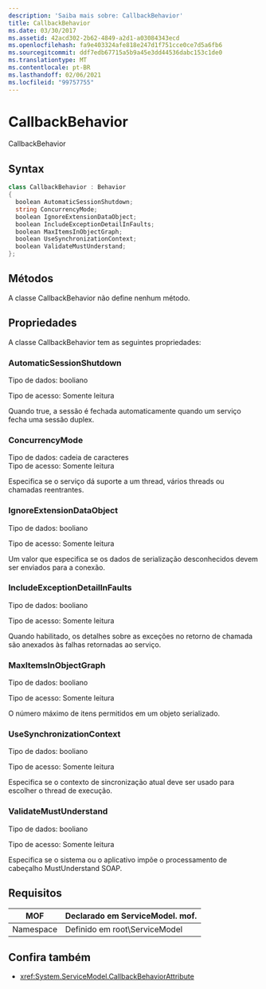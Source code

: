 ```yaml
---
description: 'Saiba mais sobre: CallbackBehavior'
title: CallbackBehavior
ms.date: 03/30/2017
ms.assetid: 42acd302-2b62-4849-a2d1-a03084343ecd
ms.openlocfilehash: fa9e403324afe818e247d1f751cce0ce7d5a6fb6
ms.sourcegitcommit: ddf7edb67715a5b9a45e3dd44536dabc153c1de0
ms.translationtype: MT
ms.contentlocale: pt-BR
ms.lasthandoff: 02/06/2021
ms.locfileid: "99757755"
---
```

# <a name="callbackbehavior"></a>CallbackBehavior

CallbackBehavior  
  
## <a name="syntax"></a>Syntax  
  
```csharp
class CallbackBehavior : Behavior  
{  
  boolean AutomaticSessionShutdown;  
  string ConcurrencyMode;  
  boolean IgnoreExtensionDataObject;  
  boolean IncludeExceptionDetailInFaults;  
  boolean MaxItemsInObjectGraph;  
  boolean UseSynchronizationContext;  
  boolean ValidateMustUnderstand;  
};  
```  
  
## <a name="methods"></a>Métodos  

 A classe CallbackBehavior não define nenhum método.  
  
## <a name="properties"></a>Propriedades  

 A classe CallbackBehavior tem as seguintes propriedades:  
  
### <a name="automaticsessionshutdown"></a>AutomaticSessionShutdown  

 Tipo de dados: booliano  
  
 Tipo de acesso: Somente leitura  
  
 Quando true, a sessão é fechada automaticamente quando um serviço fecha uma sessão duplex.  
  
### <a name="concurrencymode"></a>ConcurrencyMode  

 Tipo de dados: cadeia de caracteres  
Tipo de acesso: Somente leitura  
  
 Especifica se o serviço dá suporte a um thread, vários threads ou chamadas reentrantes.  
  
### <a name="ignoreextensiondataobject"></a>IgnoreExtensionDataObject  

 Tipo de dados: booliano  
  
 Tipo de acesso: Somente leitura  
  
 Um valor que especifica se os dados de serialização desconhecidos devem ser enviados para a conexão.  
  
### <a name="includeexceptiondetailinfaults"></a>IncludeExceptionDetailInFaults  

 Tipo de dados: booliano  
  
 Tipo de acesso: Somente leitura  
  
 Quando habilitado, os detalhes sobre as exceções no retorno de chamada são anexados às falhas retornadas ao serviço.  
  
### <a name="maxitemsinobjectgraph"></a>MaxItemsInObjectGraph  

 Tipo de dados: booliano  
  
 Tipo de acesso: Somente leitura  
  
 O número máximo de itens permitidos em um objeto serializado.  
  
### <a name="usesynchronizationcontext"></a>UseSynchronizationContext  

 Tipo de dados: booliano  
  
 Tipo de acesso: Somente leitura  
  
 Especifica se o contexto de sincronização atual deve ser usado para escolher o thread de execução.  
  
### <a name="validatemustunderstand"></a>ValidateMustUnderstand  

 Tipo de dados: booliano  
  
 Tipo de acesso: Somente leitura  
  
 Especifica se o sistema ou o aplicativo impõe o processamento de cabeçalho MustUnderstand SOAP.  
  
## <a name="requirements"></a>Requisitos  
  
|MOF|Declarado em ServiceModel. mof.|  
|---------|-----------------------------------|  
|Namespace|Definido em root\ServiceModel|  
  
## <a name="see-also"></a>Confira também

- <xref:System.ServiceModel.CallbackBehaviorAttribute>
